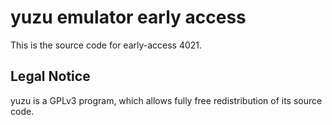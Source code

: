 yuzu emulator early access
=============

This is the source code for early-access 4021.

## Legal Notice

yuzu is a GPLv3 program, which allows fully free redistribution of its source code.
